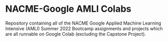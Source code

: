 # NACME-Google AMLI Colabs
Repository containing all of the NACME Google Applied Machine Learning Intensive (AMLI) Summer 2022 Bootcamp assignments and projects which are all runnable on Google Colab (excluding the Capstone Project).
